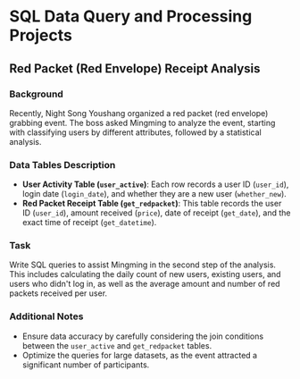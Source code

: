 # SQL Data Query and Processing Projects

## Red Packet (Red Envelope) Receipt Analysis

### Background
Recently, Night Song Youshang organized a red packet (red envelope) grabbing event. The boss asked Mingming to analyze the event, starting with classifying users by different attributes, followed by a statistical analysis.

### Data Tables Description
- **User Activity Table (`user_active`)**: Each row records a user ID (`user_id`), login date (`login_date`), and whether they are a new user (`whether_new`).
- **Red Packet Receipt Table (`get_redpacket`)**: This table records the user ID (`user_id`), amount received (`price`), date of receipt (`get_date`), and the exact time of receipt (`get_datetime`).

### Task
Write SQL queries to assist Mingming in the second step of the analysis. This includes calculating the daily count of new users, existing users, and users who didn't log in, as well as the average amount and number of red packets received per user.


### Additional Notes
- Ensure data accuracy by carefully considering the join conditions between the `user_active` and `get_redpacket` tables.
- Optimize the queries for large datasets, as the event attracted a significant number of participants.

